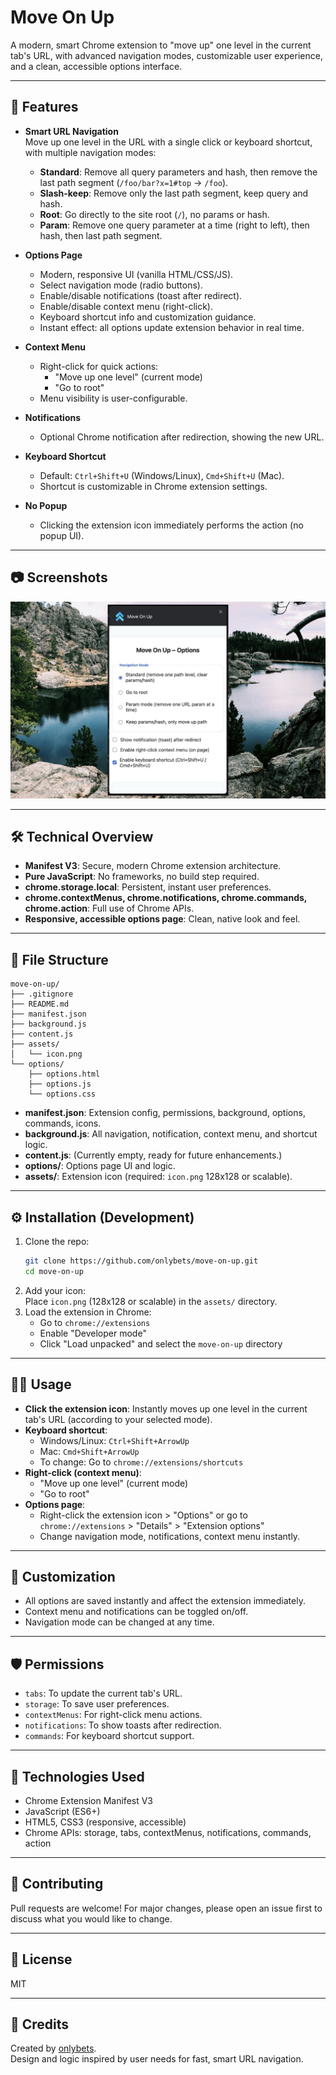 # Move On Up

A modern, smart Chrome extension to "move up" one level in the current tab's URL, with advanced navigation modes, customizable user experience, and a clean, accessible options interface.

---

## 🚀 Features

- **Smart URL Navigation**  
  Move up one level in the URL with a single click or keyboard shortcut, with multiple navigation modes:
  - **Standard**: Remove all query parameters and hash, then remove the last path segment (`/foo/bar?x=1#top` → `/foo`).
  - **Slash-keep**: Remove only the last path segment, keep query and hash.
  - **Root**: Go directly to the site root (`/`), no params or hash.
  - **Param**: Remove one query parameter at a time (right to left), then hash, then last path segment.

- **Options Page**  
  - Modern, responsive UI (vanilla HTML/CSS/JS).
  - Select navigation mode (radio buttons).
  - Enable/disable notifications (toast after redirect).
  - Enable/disable context menu (right-click).
  - Keyboard shortcut info and customization guidance.
  - Instant effect: all options update extension behavior in real time.

- **Context Menu**  
  - Right-click for quick actions:
    - "Move up one level" (current mode)
    - "Go to root"
  - Menu visibility is user-configurable.

- **Notifications**  
  - Optional Chrome notification after redirection, showing the new URL.

- **Keyboard Shortcut**  
  - Default: `Ctrl+Shift+U` (Windows/Linux), `Cmd+Shift+U` (Mac).
  - Shortcut is customizable in Chrome extension settings.

- **No Popup**  
  - Clicking the extension icon immediately performs the action (no popup UI).

---

## 📷 Screenshots

![](assets/capture.jpg)

---

## 🛠️ Technical Overview

- **Manifest V3**: Secure, modern Chrome extension architecture.
- **Pure JavaScript**: No frameworks, no build step required.
- **chrome.storage.local**: Persistent, instant user preferences.
- **chrome.contextMenus, chrome.notifications, chrome.commands, chrome.action**: Full use of Chrome APIs.
- **Responsive, accessible options page**: Clean, native look and feel.

---

## 📁 File Structure

```
move-on-up/
├── .gitignore
├── README.md
├── manifest.json
├── background.js
├── content.js
├── assets/
│   └── icon.png
└── options/
    ├── options.html
    ├── options.js
    └── options.css
```

- **manifest.json**: Extension config, permissions, background, options, commands, icons.
- **background.js**: All navigation, notification, context menu, and shortcut logic.
- **content.js**: (Currently empty, ready for future enhancements.)
- **options/**: Options page UI and logic.
- **assets/**: Extension icon (required: `icon.png` 128x128 or scalable).

---

## ⚙️ Installation (Development)

1. Clone the repo:
   ```sh
   git clone https://github.com/onlybets/move-on-up.git
   cd move-on-up
   ```
2. Add your icon:  
   Place `icon.png` (128x128 or scalable) in the `assets/` directory.
3. Load the extension in Chrome:
   - Go to `chrome://extensions`
   - Enable "Developer mode"
   - Click "Load unpacked" and select the `move-on-up` directory

---

## 🧑‍💻 Usage

- **Click the extension icon**: Instantly moves up one level in the current tab's URL (according to your selected mode).
- **Keyboard shortcut**:  
  - Windows/Linux: `Ctrl+Shift+ArrowUp`
  - Mac: `Cmd+Shift+ArrowUp`
  - To change: Go to `chrome://extensions/shortcuts`
- **Right-click (context menu)**:  
  - "Move up one level" (current mode)
  - "Go to root"
- **Options page**:  
  - Right-click the extension icon > "Options" or go to `chrome://extensions` > "Details" > "Extension options"
  - Change navigation mode, notifications, context menu instantly.

---

## 📝 Customization

- All options are saved instantly and affect the extension immediately.
- Context menu and notifications can be toggled on/off.
- Navigation mode can be changed at any time.

---

## 🛡️ Permissions

- `tabs`: To update the current tab's URL.
- `storage`: To save user preferences.
- `contextMenus`: For right-click menu actions.
- `notifications`: To show toasts after redirection.
- `commands`: For keyboard shortcut support.

---

## 🧩 Technologies Used

- Chrome Extension Manifest V3
- JavaScript (ES6+)
- HTML5, CSS3 (responsive, accessible)
- Chrome APIs: storage, tabs, contextMenus, notifications, commands, action

---

## 🤝 Contributing

Pull requests are welcome! For major changes, please open an issue first to discuss what you would like to change.

---

## 📄 License

MIT

---

## 🙏 Credits

Created by [onlybets](https://github.com/onlybets).  
Design and logic inspired by user needs for fast, smart URL navigation.
